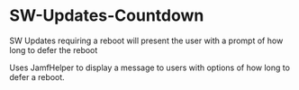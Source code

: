 # SW-Updates-Countdown
SW Updates requiring a reboot will present the user with a prompt of how long to defer the reboot

Uses JamfHelper to display a message to users with options of how long to defer a reboot.
